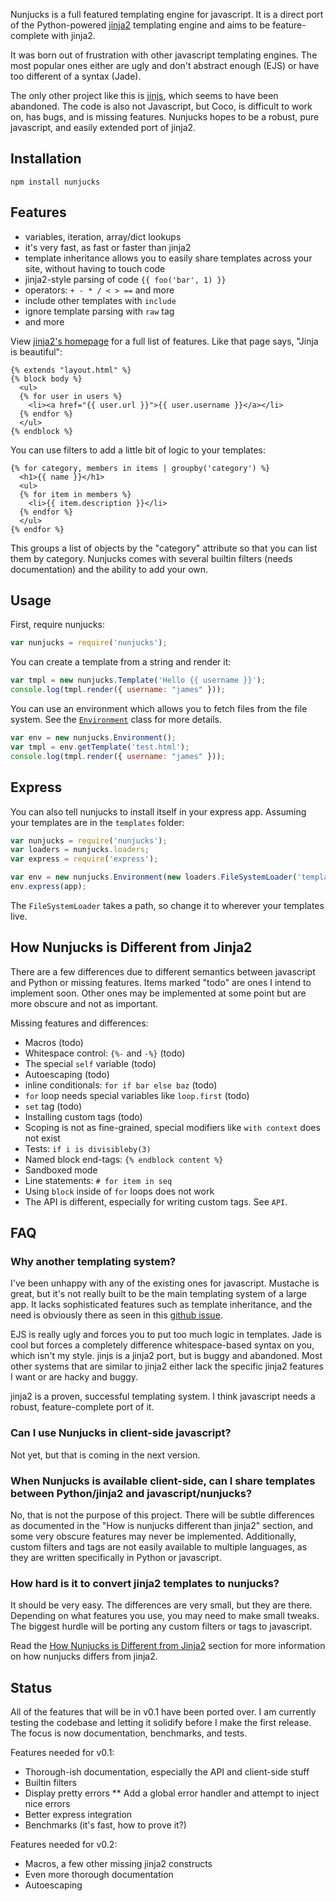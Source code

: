 Nunjucks is a full featured templating engine for javascript. It is a
direct port of the Python-powered [jinja2](http://jinja.pocoo.org/)
templating engine and aims to be feature-complete with jinja2.

It was born out of frustration with other javascript templating
engines. The most popular ones either are ugly and don't abstract
enough (EJS) or have too different of a syntax (Jade).

The only other project like this is
[jinjs](https://github.com/ravelsoft/node-jinjs), which seems to have
been abandoned. The code is also not Javascript, but Coco, is
difficult to work on, has bugs, and is missing features. Nunjucks
hopes to be a robust, pure javascript, and easily extended port of
jinja2.

## Installation

`npm install nunjucks`

## Features

* variables, iteration, array/dict lookups
* it's very fast, as fast or faster than jinja2
* template inheritance allows you to easily share templates across
  your site, without having to touch code
* jinja2-style parsing of code `{{ foo('bar', 1) }}`
* operators: `+ - * / < > ==` and more
* include other templates with `include`
* ignore template parsing with `raw` tag
* and more

View [jinja2's homepage](http://jinja.pocoo.org/) for a full list of
features. Like that page says, "Jinja is beautiful":

```
{% extends "layout.html" %}
{% block body %}
  <ul>
  {% for user in users %}
    <li><a href="{{ user.url }}">{{ user.username }}</a></li>
  {% endfor %}
  </ul>
{% endblock %}
```

You can use filters to add a little bit of logic to your templates:

```
{% for category, members in items | groupby('category') %}
  <h1>{{ name }}</h1>
  <ul>
  {% for item in members %}
    <li>{{ item.description }}</li>
  {% endfor %}
  </ul>
{% endfor %}
```

This groups a list of objects by the "category" attribute so that you
can list them by category. Nunjucks comes with several builtin
filters (needs documentation) and the ability to add your own.

## Usage

First, require nunjucks:

```js
var nunjucks = require('nunjucks');
```

You can create a template from a string and render it:

```js
var tmpl = new nunjucks.Template('Hello {{ username }}');
console.log(tmpl.render({ username: "james" }));
```

You can use an environment which allows you to fetch files from the
file system. See the [`Environment`](#environment) class for more details.

```js
var env = new nunjucks.Environment();
var tmpl = env.getTemplate('test.html');
console.log(tmpl.render({ username: "james" }));
```

## Express

You can also tell nunjucks to install itself in your express app.
Assuming your templates are in the `templates` folder:

```js
var nunjucks = require('nunjucks');
var loaders = nunjucks.loaders;
var express = require('express');

var env = new nunjucks.Environment(new loaders.FileSystemLoader('templates'));
env.express(app);
```

The `FileSystemLoader` takes a path, so change it to wherever your
templates live.

<a name="jinja2-differences"></a>
## How Nunjucks is Different from Jinja2

There are a few differences due to different semantics between
javascript and Python or missing features. Items marked "todo" are
ones I intend to implement soon. Other ones may be implemented at some
point but are more obscure and not as important.

Missing features and differences:

* Macros (todo)
* Whitespace control: `{%-` and `-%}` (todo)
* The special `self` variable (todo)
* Autoescaping (todo)
* inline conditionals: `for if bar else baz` (todo)
* `for` loop needs special variables like `loop.first` (todo)
* `set` tag (todo)
* Installing custom tags (todo)
* Scoping is not as fine-grained, special modifiers like `with
  context` does not exist
* Tests: `if i is divisibleby(3)`
* Named block end-tags: `{% endblock content %}`
* Sandboxed mode
* Line statements: `# for item in seq`
* Using `block` inside of `for` loops does not work
* The API is different, especially for writing custom tags. See `API`.

## FAQ

### Why another templating system?

I've been unhappy with any of the existing ones for javascript.
Mustache is great, but it's not really built to be the main templating
system of a large app. It lacks sophisticated features such as
template inheritance, and the need is obviously there as seen in this
[github issue](https://github.com/mustache/spec/issues/38).

EJS is really ugly and forces you to put too much logic in templates.
Jade is cool but forces a completely difference whitespace-based
syntax on you, which isn't my style. jinjs is a jinja2 port, but is
buggy and abandoned. Most other systems that are similar to jinja2
either lack the specific jinja2 features I want or are hacky and buggy.

jinja2 is a proven, successful templating system. I think javascript
needs a robust, feature-complete port of it.

### Can I use Nunjucks in client-side javascript?

Not yet, but that is coming in the next version.

### When Nunjucks is available client-side, can I share templates between Python/jinja2 and javascript/nunjucks?

No, that is not the purpose of this project. There will be subtle
differences as documented in the "How is nunjucks different than
jinja2" section, and some very obscure features may never be
implemented. Additionally, custom filters and tags are not easily
available to multiple languages, as they are written specifically in
Python or javascript.

### How hard is it to convert jinja2 templates to nunjucks?

It should be very easy. The differences are very small, but they are
there. Depending on what features you use, you may need to make small
tweaks. The biggest hurdle will be porting any custom filters or tags
to javascript.

Read the [How Nunjucks is Different from Jinja2](#wiki-jinja2-differences)
section for more information on how nunjucks differs from jinja2.

## Status

All of the features that will be in v0.1 have been ported over. I am
currently testing the codebase and letting it solidify before I make
the first release. The focus is now documentation, benchmarks, and
tests.

Features needed for v0.1:

* Thorough-ish documentation, especially the API and client-side stuff
* Builtin filters
* Display pretty errors
** Add a global error handler and attempt to inject nice errors
* Better express integration
* Benchmarks (it's fast, how to prove it?)

Features needed for v0.2:

* Macros, a few other missing jinja2 constructs
* Even more thorough documentation
* Autoescaping
